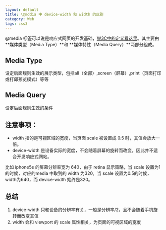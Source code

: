 ```yaml
---
layout: default
title: \@mddia 中 device-width 和 width 的区别
category: Web
tags: css3
---
```


@media 标签可以说是响应式网页的开发基础，[W3C中的定义看这里](http://www.w3.org/TR/css3-mediaqueries/#media1)。其主要由**媒体类型（Media Type）**和 **媒体特性（Media Query）**两部分组成。

## Media Type
设定后面规则生效的展示类型，包括all（全部）,screen（屏幕）,print（页面打印或打邱预览模式）等等

## Media Query
设定后面规则生效的条件

## 注意事项：

+ width 指的是可视区域的宽度，当页面 scale 被设置成 0.5 时，其值会放大一倍。
+ device-width 是设备实际的宽度，不会随着屏幕的旋转而改变，因此并不适合开发响应式网站。

比如 iphone5s 的屏幕分辨率宽为 640，由于 retina 显示策略，当 scale 设置为1的时候，对应的media 中取到的 width 为320，当 scale 设置为0.5的时候，width为640，而 device-width 始终是320。

## 总结
1. device-width 只和设备的分辨率有关，一般是分辨率/2，且不会随着手机旋转而改变其值
2. width 会和 viewport 的 scale 属性相关，为页面的可视区域的宽度

